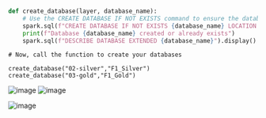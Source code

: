 

````python

def create_database(layer, database_name):
    # Use the CREATE DATABASE IF NOT EXISTS command to ensure the database is created if it does not exist
    spark.sql(f"CREATE DATABASE IF NOT EXISTS {database_name} LOCATION '/mnt/dldatabricks/{layer}/{database_name}'")
    print(f"Database {database_name} created or already exists")
    spark.sql(f"DESCRIBE DATABASE EXTENDED {database_name}").display()

````
````
# Now, call the function to create your databases

create_database("02-silver","F1_Silver")
create_database("03-gold","F1_Gold")
````

![image](https://github.com/user-attachments/assets/b73ab9d3-2696-4a30-bef2-ee4daf44999f)
![image](https://github.com/user-attachments/assets/ac7c5ece-3b8e-4620-b7f2-f287530a91c3)

![image](https://github.com/user-attachments/assets/dfc26731-639f-41dd-93bb-5006964c9351)

